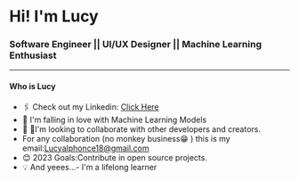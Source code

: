 # Hi! I'm Lucy 
### Software Engineer || UI/UX Designer || Machine Learning Enthusiast

------------

#### Who is Lucy

- 🖇️ Check out my Linkedin: [Click Here](https://www.linkedin.com/in/lucy-alphonce-480a5a205/)
- 💜 I'm falling in love with Machine Learning Models
- 🤝 🏽I'm looking to collaborate with other developers and creators.
- For any collaboration (no monkey business😁 ) this is my email:Lucyalphonce18@gmail.com
- 😊 2023 Goals:Contribute in open source projects.
- 💡 And yeees...- I'm a lifelong learner




         
         
         
